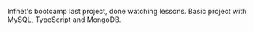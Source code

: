 Infnet's bootcamp last project, done watching lessons. Basic project with MySQL, TypeScript and MongoDB.
